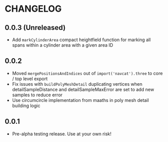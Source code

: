 # CHANGELOG

## 0.0.3 (Unreleased)

- Add `markCylinderArea` compact heightfield function for marking all spans within a cylinder area with a given area ID

## 0.0.2

- Moved `mergePositionsAndIndices` out of `import('navcat').three` to core / top level export
- Fix issues with `buildPolyMeshDetail` duplicating vertices when detailSampleDistance and detailSampleMaxError are set to add new samples to reduce error
- Use circumcircle implementation from maaths in poly mesh detail building logic


## 0.0.1

- Pre-alpha testing release. Use at your own risk!
